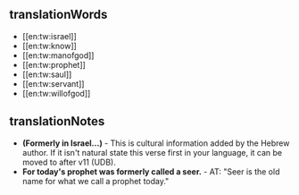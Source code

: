 ## translationWords

* [[en:tw:israel]]
* [[en:tw:know]]
* [[en:tw:manofgod]]
* [[en:tw:prophet]]
* [[en:tw:saul]]
* [[en:tw:servant]]
* [[en:tw:willofgod]]

## translationNotes

* **(Formerly in Israel...)** - This is cultural information added by the Hebrew author. If it isn't natural state this verse first in your language, it can be moved to after v11 (UDB).
* **For today's prophet was formerly called a seer.** - AT: "Seer is the old name for what we call a prophet today."
